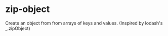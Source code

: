 zip-object
==========

Create an object from from arrays of keys and values. (Inspired by lodash's _.zipObject)
